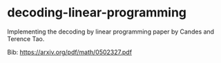 # decoding-linear-programming

Implementing the decoding by linear programming paper by Candes and Terence Tao.

Bib:
https://arxiv.org/pdf/math/0502327.pdf

